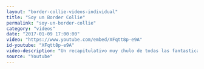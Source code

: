 ```yaml
---
layout: "border-collie-videos-individual"
title: "Soy un Border Collie"
permalink: "soy-un-border-collie"
category: "videos"
date: "2017-01-09 17:00:00"
video: "https://www.youtube.com/embed/XFqtt8p-e9A"
id-youtube: "XFqtt8p-e9A"
video-description: "Un recapitulativo muy chulo de todas las fantasticas cualidades de los border collies."
source: "Youtube"
---
```

